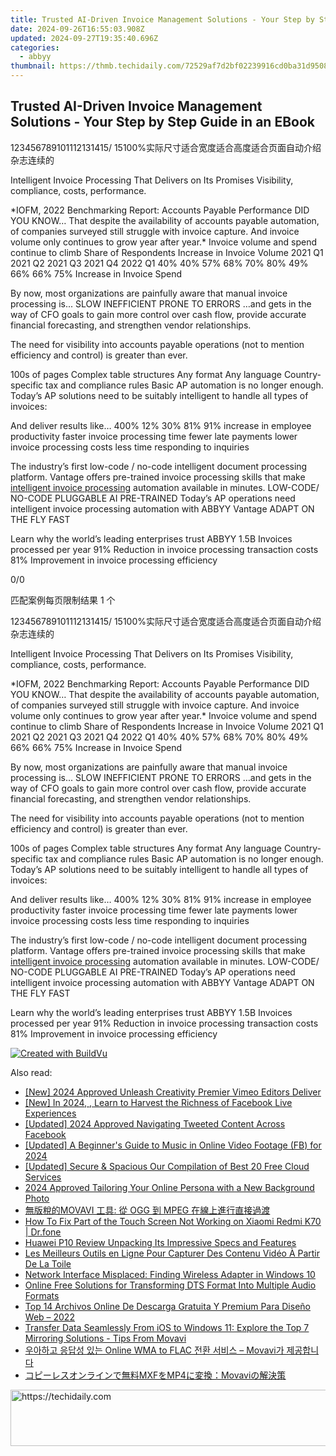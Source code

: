 ```yaml
---
title: Trusted AI-Driven Invoice Management Solutions - Your Step by Step Guide in an EBook
date: 2024-09-26T16:55:03.908Z
updated: 2024-09-27T19:35:40.696Z
categories:
  - abbyy
thumbnail: https://thmb.techidaily.com/72529af7d2bf02239916cd0ba31d950846919ac8ac9ff5b071dc373f5d27eae7.jpg
---
```


## Trusted AI-Driven Invoice Management Solutions - Your Step by Step Guide in an EBook

123456789101112131415/ 15100%实际尺寸适合宽度适合高度适合页面自动介绍杂志连续的

Intelligent Invoice Processing That Delivers on Its Promises Visibility, compliance, costs, performance. 

\*IOFM, 2022 Benchmarking Report: Accounts Payable Performance DID YOU KNOW… That despite the availability of accounts payable automation, of companies surveyed still struggle with invoice capture. And invoice volume only continues to grow year after year.\* Invoice volume and spend continue to climb Share of Respondents Increase in Invoice Volume 2021 Q1 2021 Q2 2021 Q3 2021 Q4 2022 Q1 40% 40% 57% 68% 70% 80% 49% 66% 66% 75% Increase in Invoice Spend 

By now, most organizations are painfully aware that manual invoice processing is... SLOW INEFFICIENT PRONE TO ERRORS …and gets in the way of CFO goals to gain more control over cash flow, provide accurate financial forecasting, and strengthen vendor relationships. 

The need for visibility into accounts payable operations (not to mention efficiency and control) is greater than ever. 

100s of pages Complex table structures Any format Any language Country-specific tax and compliance rules Basic AP automation is no longer enough. Today’s AP solutions need to be suitably intelligent to handle all types of invoices: 

And deliver results like… 400% 12% 30% 81% 91% increase in employee productivity faster invoice processing time fewer late payments lower invoice processing costs less time responding to inquiries 

The industry’s first low-code / no-code intelligent document processing platform. Vantage offers pre-trained invoice processing skills that make [intelligent invoice processing](https://tools.techidaily.com/abbyy/products/) automation available in minutes. LOW-CODE/ NO-CODE PLUGGABLE AI PRE-TRAINED Today’s AP operations need intelligent invoice processing automation with ABBYY Vantage ADAPT ON THE FLY FAST 

Learn why the world’s leading enterprises trust ABBYY 1.5B Invoices processed per year 91% Reduction in invoice processing transaction costs 81% Improvement in invoice processing efficiency 

0/0

匹配案例每页限制结果 1 个

123456789101112131415/ 15100%实际尺寸适合宽度适合高度适合页面自动介绍杂志连续的

Intelligent Invoice Processing That Delivers on Its Promises Visibility, compliance, costs, performance. 

\*IOFM, 2022 Benchmarking Report: Accounts Payable Performance DID YOU KNOW… That despite the availability of accounts payable automation, of companies surveyed still struggle with invoice capture. And invoice volume only continues to grow year after year.\* Invoice volume and spend continue to climb Share of Respondents Increase in Invoice Volume 2021 Q1 2021 Q2 2021 Q3 2021 Q4 2022 Q1 40% 40% 57% 68% 70% 80% 49% 66% 66% 75% Increase in Invoice Spend 

By now, most organizations are painfully aware that manual invoice processing is... SLOW INEFFICIENT PRONE TO ERRORS …and gets in the way of CFO goals to gain more control over cash flow, provide accurate financial forecasting, and strengthen vendor relationships. 

The need for visibility into accounts payable operations (not to mention efficiency and control) is greater than ever. 

100s of pages Complex table structures Any format Any language Country-specific tax and compliance rules Basic AP automation is no longer enough. Today’s AP solutions need to be suitably intelligent to handle all types of invoices: 

And deliver results like… 400% 12% 30% 81% 91% increase in employee productivity faster invoice processing time fewer late payments lower invoice processing costs less time responding to inquiries 

The industry’s first low-code / no-code intelligent document processing platform. Vantage offers pre-trained invoice processing skills that make [intelligent invoice processing](https://tools.techidaily.com/abbyy/products/) automation available in minutes. LOW-CODE/ NO-CODE PLUGGABLE AI PRE-TRAINED Today’s AP operations need intelligent invoice processing automation with ABBYY Vantage ADAPT ON THE FLY FAST 

Learn why the world’s leading enterprises trust ABBYY 1.5B Invoices processed per year 91% Reduction in invoice processing transaction costs 81% Improvement in invoice processing efficiency 

[![Created with BuildVu](https://www.abbyy.com/buildvu-logo.png)](https://www.idrsolutions.com/online-pdf-to-html-converter)

<ins class="adsbygoogle"
     style="display:block"
     data-ad-format="autorelaxed"
     data-ad-client="ca-pub-7571918770474297"
     data-ad-slot="1223367746"></ins>

<ins class="adsbygoogle"
     style="display:block"
     data-ad-client="ca-pub-7571918770474297"
     data-ad-slot="8358498916"
     data-ad-format="auto"
     data-full-width-responsive="true"></ins>

<span class="atpl-alsoreadstyle">Also read:</span>
<div><ul>
<li><a href="https://vimeo-videos.techidaily.com/new-2024-approved-unleash-creativity-premier-vimeo-editors-deliver/"><u>[New] 2024 Approved Unleash Creativity Premier Vimeo Editors Deliver</u></a></li>
<li><a href="https://facebook-video-recording.techidaily.com/new-in-2024-learn-to-harvest-the-richness-of-facebook-live-experiences/"><u>[New] In 2024, , Learn to Harvest the Richness of Facebook Live Experiences</u></a></li>
<li><a href="https://twitter-clips.techidaily.com/updated-2024-approved-navigating-tweeted-content-across-facebook/"><u>[Updated] 2024 Approved Navigating Tweeted Content Across Facebook</u></a></li>
<li><a href="https://facebook-video-recording.techidaily.com/updated-a-beginners-guide-to-music-in-online-video-footage-fb-for-2024/"><u>[Updated] A Beginner's Guide to Music in Online Video Footage (FB) for 2024</u></a></li>
<li><a href="https://article-tips.techidaily.com/updated-secure-and-spacious-our-compilation-of-best-20-free-cloud-services/"><u>[Updated] Secure & Spacious Our Compilation of Best 20 Free Cloud Services</u></a></li>
<li><a href="https://facebook-videos.techidaily.com/2024-approved-tailoring-your-online-persona-with-a-new-background-photo/"><u>2024 Approved Tailoring Your Online Persona with a New Background Photo</u></a></li>
<li><a href="https://solve-manuals.techidaily.com/movavi-ogg-mpeg/"><u>無版稅的MOVAVI 工具: 從 OGG 到 MPEG 在線上進行直接過渡</u></a></li>
<li><a href="https://fix-guide.techidaily.com/how-to-fix-part-of-the-touch-screen-not-working-on-xiaomi-redmi-k70-drfone-by-drfone-fix-android-problems-fix-android-problems/"><u>How To Fix Part of the Touch Screen Not Working on Xiaomi Redmi K70 | Dr.fone</u></a></li>
<li><a href="https://extra-lessons.techidaily.com/huawei-p10-review-unpacking-its-impressive-specs-and-features/"><u>Huawei P10 Review Unpacking Its Impressive Specs and Features</u></a></li>
<li><a href="https://solve-manuals.techidaily.com/les-meilleurs-outils-en-ligne-pour-capturer-des-contenu-video-a-partir-de-la-toile/"><u>Les Meilleurs Outils en Ligne Pour Capturer Des Contenu Vidéo À Partir De La Toile</u></a></li>
<li><a href="https://network-issues.techidaily.com/network-interface-misplaced-finding-wireless-adapter-in-windows-10/"><u>Network Interface Misplaced: Finding Wireless Adapter in Windows 10</u></a></li>
<li><a href="https://solve-manuals.techidaily.com/online-free-solutions-for-transforming-dts-format-into-multiple-audio-formats/"><u>Online Free Solutions for Transforming DTS Format Into Multiple Audio Formats</u></a></li>
<li><a href="https://solve-manuals.techidaily.com/top-14-archivos-online-de-descarga-gratuita-y-premium-para-diseno-web-2022/"><u>Top 14 Archivos Online De Descarga Gratuita Y Premium Para Diseño Web – 2022</u></a></li>
<li><a href="https://solve-manuals.techidaily.com/transfer-data-seamlessly-from-ios-to-windows-11-explore-the-top-7-mirroring-solutions-tips-from-movavi/"><u>Transfer Data Seamlessly From iOS to Windows 11: Explore the Top 7 Mirroring Solutions - Tips From Movavi</u></a></li>
<li><a href="https://solve-manuals.techidaily.com/online-wma-to-flac-movavi/"><u>우아하고 응답성 있는 Online WMA to FLAC 전환 서비스 – Movavi가 제공합니다</u></a></li>
<li><a href="https://solve-manuals.techidaily.com/mxfmp4movavi/"><u>コピーレスオンラインで無料MXFをMP4に変換：Movaviの解決策</u></a></li>
</ul></div>

<!-- affiliate ads begin -->
<a href="https://unicoeye.pxf.io/c/5597632/2134242/18498" target="_top" id="2134242">
  <img src="//a.impactradius-go.com/display-ad/18498-2134242" border="0" alt="https://techidaily.com" width="728" height="90"/>
</a>
<img height="0" width="0" src="https://unicoeye.pxf.io/i/5597632/2134242/18498" style="position:absolute;visibility:hidden;" border="0" />
<!-- affiliate ads end -->

